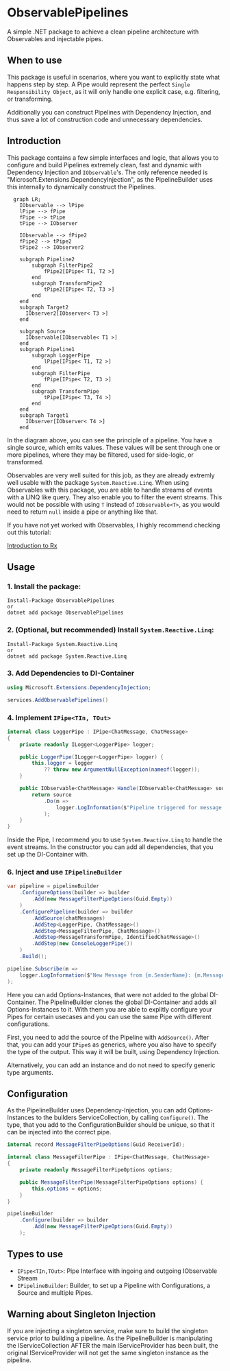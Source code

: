 # ObservablePipelines

A simple .NET package to achieve a clean pipeline architecture with Observables and injectable pipes.

## When to use

This package is useful in scenarios, where you want to explicitly state what happens step by step. A Pipe would represent the perfect `Single Responsibility Object`, as it will only handle one explicit case, e.g. filtering, or transforming.

Additionally you can construct Pipelines with Dependency Injection, and thus save a lot of construction code and unnecessary dependencies.

## Introduction

This package contains a few simple interfaces and logic, that allows you to configure and build Pipelines extremely clean, fast and dynamic with Dependency Injection and `IObservable`'s. The only reference needed is "Microsoft.Extensions.DependencyInjection", as the PipelineBuilder uses this internally to dynamically construct the Pipelines.

```mermaid
  graph LR;
    IObservable --> lPipe
    lPipe --> fPipe
    fPipe --> tPipe
    tPipe --> IObserver

    IObservable --> fPipe2
    fPipe2 --> tPipe2
    tPipe2 --> IObserver2

    subgraph Pipeline2
        subgraph FilterPipe2
            fPipe2[IPipe< T1, T2 >]
        end
        subgraph TransformPipe2
            tPipe2[IPipe< T2, T3 >]
        end
    end
    subgraph Target2
      IObserver2[IObserver< T3 >]
    end

    subgraph Source
      IObservable[IObservable< T1 >]
    end
    subgraph Pipeline1
        subgraph LoggerPipe
            lPipe[IPipe< T1, T2 >]
        end
        subgraph FilterPipe
            fPipe[IPipe< T2, T3 >]
        end
        subgraph TransformPipe
            tPipe[IPipe< T3, T4 >]
        end
    end
    subgraph Target1
      IObserver[IObserver< T4 >]
    end

```

In the diagram above, you can see the principle of a pipeline. You have a single source, which emits values. These values will be sent through one or more pipelines, where they may be filtered, used for side-logic, or transformed.

Observables are very well suited for this job, as they are already extremly well usable with the package `System.Reactive.Linq`. When using Observables with this package, you are able to handle streams of events with a LINQ like query. They also enable you to filter the event streams. This would not be possible with using `T` instead of `IObservable<T>`, as you would need to return `null` inside a pipe or anything like that.

If you have not yet worked with Observables, I highly recommend checking out this tutorial:

[Introduction to Rx](http://introtorx.com/)

## Usage

### 1. Install the package:

```console
Install-Package ObservablePipelines
or
dotnet add package ObservablePipelines
```

### 2. (Optional, but recommended) Install `System.Reactive.Linq`:

```console
Install-Package System.Reactive.Linq
or
dotnet add package System.Reactive.Linq
```

### 3. Add Dependencies to DI-Container

```csharp
using Microsoft.Extensions.DependencyInjection;

services.AddObservablePipelines()
```

### 4. Implement `IPipe<TIn, TOut>`

```csharp
internal class LoggerPipe : IPipe<ChatMessage, ChatMessage>
{
    private readonly ILogger<LoggerPipe> logger;

    public LoggerPipe(ILogger<LoggerPipe> logger) {
        this.logger = logger
            ?? throw new ArgumentNullException(nameof(logger));
    }

    public IObservable<ChatMessage> Handle(IObservable<ChatMessage> source) {
        return source
            .Do(m =>
                logger.LogInformation($"Pipeline triggered for message: '{m.Message}'.")
            );
    }
}
```

Inside the Pipe, I recommend you to use `System.Reactive.Linq` to handle the event streams. In the constructor you can add all dependencies, that you set up the DI-Container with.

### 6. Inject and use `IPipelineBuilder`

```csharp
var pipeline = pipelineBuilder
    .ConfigureOptions(builder => builder
        .Add(new MessageFilterPipeOptions(Guid.Empty))
    )
    .ConfigurePipeline(builder => builder
        .AddSource(chatMessages)
        .AddStep<LoggerPipe, ChatMessage>()
        .AddStep<MessageFilterPipe, ChatMessage>()
        .AddStep<MessageTransformPipe, IdentifiedChatMessage>()
        .AddStep(new ConsoleLoggerPipe())
    )
    .Build();

pipeline.Subscribe(m =>
    logger.LogInformation($"New Message from {m.SenderName}: {m.Message}.")
);
```

Here you can add Options-Instances, that were not added to the global DI-Container. The PipelineBuilder clones the global DI-Container and adds all Options-Instances to it. With them you are able to explitly configure your Pipes for certain usecases and you can use the same Pipe with different configurations.

First, you need to add the source of the Pipeline with `AddSource()`.
After that, you can add your `IPipe`s as generics, where you also have to specify the type of the output. This way it will be built, using Dependency Injection.

Alternatively, you can add an instance and do not need to specify generic type arguments.

## Configuration

As the PipelineBuilder uses Dependency-Injection, you can add Options-Instances to the builders ServiceCollection, by calling `Configure()`. The type, that you add to the ConfigurationBuilder should be unique, so that it can be injected into the correct pipe.

```csharp
internal record MessageFilterPipeOptions(Guid ReceiverId);

internal class MessageFilterPipe : IPipe<ChatMessage, ChatMessage>
{
    private readonly MessageFilterPipeOptions options;

    public MessageFilterPipe(MessageFilterPipeOptions options) {
        this.options = options;
    }
}

pipelineBuilder
    .Configure(builder => builder
        .Add(new MessageFilterPipeOptions(Guid.Empty))
    );
```

## Types to use

- `IPipe<TIn,TOut>`: Pipe Interface with ingoing and outgoing IObservable Stream
- `IPipelineBuilder`: Builder, to set up a Pipeline with Configurations, a Source and multiple Pipes.

## Warning about Singleton Injection

If you are injecting a singleton service, make sure to build the singleton service prior to building a pipeline. As the PipelineBuilder is manipulating the IServiceCollection AFTER the main IServiceProvider has been built, the original IServiceProvider will not get the same singleton instance as the pipeline.